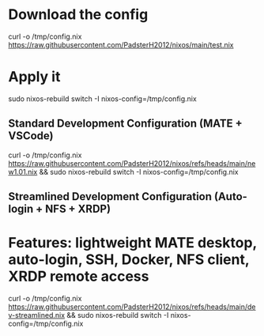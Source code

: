 # Download the config
curl -o /tmp/config.nix https://raw.githubusercontent.com/PadsterH2012/nixos/main/test.nix

# Apply it
sudo nixos-rebuild switch -I nixos-config=/tmp/config.nix

## Standard Development Configuration (MATE + VSCode)
curl -o /tmp/config.nix https://raw.githubusercontent.com/PadsterH2012/nixos/refs/heads/main/new1.01.nix && sudo nixos-rebuild switch -I nixos-config=/tmp/config.nix

## Streamlined Development Configuration (Auto-login + NFS + XRDP)
# Features: lightweight MATE desktop, auto-login, SSH, Docker, NFS client, XRDP remote access
curl -o /tmp/config.nix https://raw.githubusercontent.com/PadsterH2012/nixos/refs/heads/main/dev-streamlined.nix && sudo nixos-rebuild switch -I nixos-config=/tmp/config.nix

